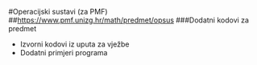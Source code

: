 #Operacijski sustavi (za PMF)
##https://www.pmf.unizg.hr/math/predmet/opsus
###Dodatni kodovi za predmet
- Izvorni kodovi iz uputa za vježbe
- Dodatni primjeri programa
